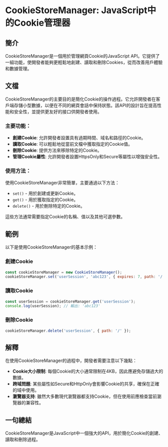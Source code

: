 <!--
Meta Description: # CookieStoreManager: JavaScript中的Cookie管理器 ## 簡介 CookieStoreManager是一個用於管理網頁Cookie的JavaScript API。它提供了一組功能，使開發者能夠更輕鬆地創建、讀取和刪除Cookies，從而改善用戶體驗和數據管理。 #...
Meta Keywords: cookiestoremanager, usersession, javascript, 創建cookie, 讀取cookie
-->

# CookieStoreManager: JavaScript中的Cookie管理器

## 簡介
CookieStoreManager是一個用於管理網頁Cookie的JavaScript API。它提供了一組功能，使開發者能夠更輕鬆地創建、讀取和刪除Cookies，從而改善用戶體驗和數據管理。

## 文檔
CookieStoreManager的主要目的是簡化Cookie的操作過程。它允許開發者在客戶端存儲小型數據，以便在不同的網頁會話中保持狀態。該API的設計旨在提高性能和安全性，並提供更友好的接口供開發者使用。

### 主要功能：
- **創建Cookie**: 允許開發者設置具有過期時間、域名和路徑的Cookie。
- **讀取Cookie**: 可以輕鬆地從當前文檔中獲取指定的Cookie值。
- **刪除Cookie**: 提供方法來移除特定的Cookie。
- **管理Cookie屬性**: 允許開發者設置HttpsOnly和Secure等屬性以增強安全性。

### 使用方法：
使用CookieStoreManager非常簡單，主要通過以下方法：
- `set()` - 用於創建或更新Cookie。
- `get()` - 用於獲取指定的Cookie。
- `delete()` - 用於刪除特定的Cookie。
  
這些方法通常需要指定Cookie的名稱、值以及其他可選參數。

## 範例
以下是使用CookieStoreManager的基本示例：

### 創建Cookie
```javascript
const cookieStoreManager = new CookieStoreManager();
cookieStoreManager.set('userSession', 'abc123', { expires: 7, path: '/' });
```

### 讀取Cookie
```javascript
const userSession = cookieStoreManager.get('userSession');
console.log(userSession); // 輸出: 'abc123'
```

### 刪除Cookie
```javascript
cookieStoreManager.delete('userSession', { path: '/' });
```

## 解釋
在使用CookieStoreManager的過程中，開發者需要注意以下幾點：
- **Cookie大小限制**: 每個Cookie的大小通常限制在4KB，因此應避免存儲過大的數據。
- **跨域問題**: 某些屬性如Secure和HttpOnly會影響Cookie的共享，確保在正確的域中使用。
- **瀏覽器支持**: 雖然大多數現代瀏覽器都支持Cookie，但在使用前應檢查當前瀏覽器的兼容性。

## 一句總結
CookieStoreManager是JavaScript中一個強大的API，用於簡化Cookie的創建、讀取和刪除過程。